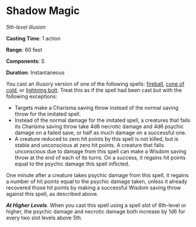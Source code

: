 # Shadow Magic
*5th-level illusion*

**Casting Time**: 1 action

**Range**: 60 feet

**Components**: S

**Duration**: Instantaneous

You cast an illusory version of one of the following spells: [fireball](), [cone of cold](), or [lightning bolt](). Treat this as if the spell had been cast but with the following exceptions:
* Targets make a Charisma saving throw instead of the normal saving throw for the imitated spell.
* Instead of the normal damage for the imitated spell, a creatures that fails its Charisma saving throw take 4d6 necrotic damage and 4d6 psychic damage on a failed save, or half as much damage on a successful one.
* A creature reduced to zero hit points by this spell is not killed, but is stable and unconscious at zero hit points. A creature that falls unconscious due to damage from this spell can make a Wisdom saving throw at the end of each of its turns. On a success, it regains hit points equal to the psychic damage this spell inflicted.

One minute after a creature takes psychic damage from this spell, it regains a number of hit points equal to the psychic damage taken, unless it already recovered those hit points by making a successful Wisdom saving throw against this spell, as described above.

***At Higher Levels***. When you cast this spell using a spell slot of 6th-level or higher, the psychic damage and necrotic damage both increase by 1d6 for every two slot levels above 5th.

